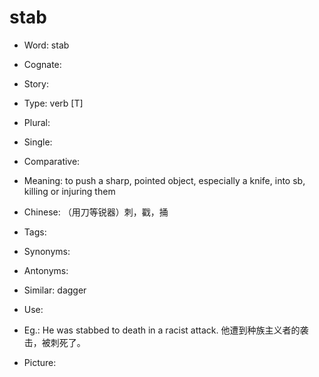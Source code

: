 # stab

- Word: stab
- Cognate: 
- Story: 

- Type: verb [T]
- Plural: 
- Single: 
- Comparative: 
- Meaning: to push a sharp, pointed object, especially a knife, into sb, killing or injuring them
- Chinese: （用刀等锐器）刺，戳，捅
- Tags: 
- Synonyms: 
- Antonyms: 
- Similar: dagger
- Use: 
- Eg.: He was stabbed to death in a racist attack. 他遭到种族主义者的袭击，被刺死了。
- Picture: 

